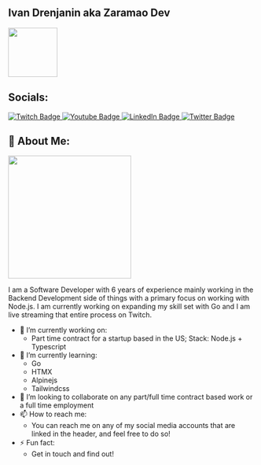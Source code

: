 ## Ivan Drenjanin aka Zaramao Dev
<div id="header">
<div>
<img src="https://media.giphy.com/media/v1.Y2lkPTc5MGI3NjExMTZvZ2RsMzFlYXE2ZTRqa3hldTlndDV6MmRlaXZieDdxdWlkZ2c1bSZlcD12MV9pbnRlcm5hbF9naWZfYnlfaWQmY3Q9cw/kJV3yFjaVYtlP0CMOR/giphy.gif" width="100"/>
  
</div>
<div>
<img src="https://komarev.com/ghpvc/?username=ivandrenjanin&style=flat-square&color=blue" alt=""/>
  
</div>

## Socials:
<div id="badges">
  <a href="https://www.twitch.tv/zaramao_dev">  
    <img src="https://img.shields.io/badge/Twitch-purple?style=for-the-badge&logo=twitch&logoColor=white" alt="Twitch Badge"/>
  </a>
  <a href="https://www.youtube.com/@zaramao">
    <img src="https://img.shields.io/badge/YouTube-red?style=for-the-badge&logo=youtube&logoColor=white" alt="Youtube Badge"/>
  </a>
  <a href="https://www.linkedin.com/in/ivan-drenjanin/">
    <img src="https://img.shields.io/badge/LinkedIn-blue?style=for-the-badge&logo=linkedin&logoColor=white" alt="LinkedIn Badge"/>
  </a>
  <a href="https://twitter.com/zaramao_dev">
    <img src="https://img.shields.io/badge/Twitter-blue?style=for-the-badge&logo=twitter&logoColor=white" alt="Twitter Badge"/>
  </a>

</div>

  
</div>
  
## 👾 About Me:
  <div>
    <img src="https://media.giphy.com/media/v1.Y2lkPTc5MGI3NjExdmo0cGszbjBxY2gwZGUwcXVjcDNkYTc3Y25vbGowMTd2anE1cmR2eCZlcD12MV9pbnRlcm5hbF9naWZfYnlfaWQmY3Q9Zw/xTiIzJSKB4l7xTouE8/giphy.gif" width="250px"/>
  </div>

I am a Software Developer with 6 years of experience mainly working in the Backend Development side of things with a primary focus on working with Node.js. I am currently working on expanding my skill set with Go and I am live streaming that entire process on Twitch.

- 🔭 I’m currently working on:
  - Part time contract for a startup based in the US; Stack: Node.js + Typescript
- 🌱 I’m currently learning:
  - Go
  - HTMX
  - Alpinejs
  - Tailwindcss
- 👯 I’m looking to collaborate on any part/full time contract based work or a full time employment
- 📫 How to reach me:
  - You can reach me on any of my social media accounts that are linked in the header, and feel free to do so!
- ⚡ Fun fact:
  - Get in touch and find out!
